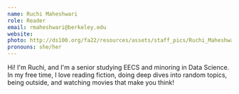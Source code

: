 ```yaml
---
name: Ruchi Maheshwari
role: Reader
email: rmaheshwari@berkeley.edu
website: 
photo: http://ds100.org/fa22/resources/assets/staff_pics/Ruchi_Maheshwari.jpeg
pronouns: she/her
---
```

Hi! I'm Ruchi, and I'm a senior studying EECS and minoring in Data Science. In my free time, I love reading fiction, doing deep dives into random topics, being outside, and watching movies that make you think!
